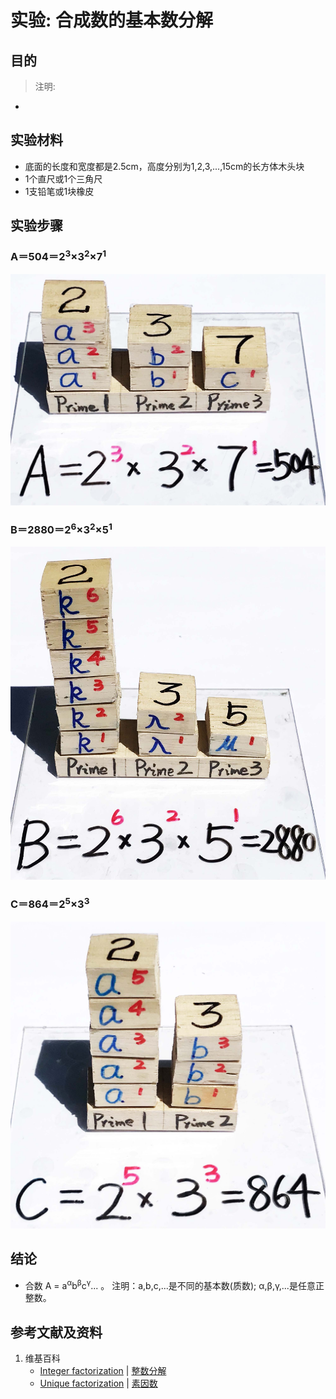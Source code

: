 # 实验: 合成数的基本数分解

## 目的

> 注明:
>  
- 

## 实验材料

- 底面的长度和宽度都是2.5cm，高度分别为1,2,3,...,15cm的长方体木头块
- 1个直尺或1个三角尺
- 1支铅笔或1块橡皮

## 实验步骤

### A＝504＝2<sup>3</sup>×3<sup>2</sup>×7<sup>1</sup>

![](/images/数论/基本数和合成数/合成数的基本数分解/1a1.jpg)

### B＝2880＝2<sup>6</sup>×3<sup>2</sup>×5<sup>1</sup>

![](/images/数论/基本数和合成数/合成数的基本数分解/1a2.jpg)

### C＝864＝2<sup>5</sup>×3<sup>3</sup>

![](/images/数论/基本数和合成数/合成数的基本数分解/1a3.jpg)

## 结论

- 合数 A = a<sup>α</sup>b<sup>β</sup>c<sup>γ</sup>... 。 注明：a,b,c,...是不同的基本数(质数); α,β,γ,...是任意正整数。 

## 参考文献及资料

1. 维基百科
	- [Integer factorization](https://en.wikipedia.org/wiki/Integer_factorization) | [整数分解](https://zh.wikipedia.org/wiki/整数分解) 
	- [Unique factorization](https://en.wikipedia.org/wiki/Prime_number#Unique_factorization) | [素因数](https://zh.wikipedia.org/wiki/素因数) 





